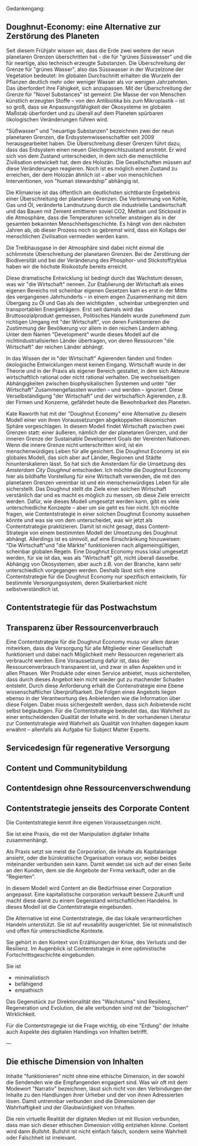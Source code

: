 Gedankengang:

## Doughnut-Economy: eine Alternative zur Zerstörung des Planeten

Seit diesem Frühjahr wissen wir, dass die Erde zwei weitere der neun planetaren Grenzen überschritten hat - die für "grünes Süsswasser" und die für neartige, also technisch erzeugte Substanzen. Die Überschreitung der Grenze für "grünes Wasser", also das Süsswasser in der Wurzelzone der Vegetation bedeutet: Im globalen Durchschnitt erhalten die Wurzeln der Pflanzen deutlich mehr oder weniger Wasser als vor wenigen Jahrzehnten. Das überfordert ihre Fähigkeit, sich anzupassen. Mit der Überschreitung der Grenze für "Novel Substances" ist gemeint: Die Masse der von Menschen künstlich erzeugten Stoffe – von den Antibiotika bis zum Mikroplastik – ist so groß, dass sie Anpassungsfähigkeit der Ökosysteme im globalen Maßstab überfordert und zu überall auf dem Planeten spürbaren ökologischen Veränderungen führen wird.

"Süßwasser" und "neuartige Substanzen" bezeichnen zwei der neun planetaren Grenzen, die Erdsystemwissenschaftler seit 2009 herausgearbeitet haben. Die Überschreitung dieser Grenzen führt dazu, dass das Erdsystem einen neuen Gleichgewichtszustand anstrebt. Er wird sich von dem Zustand unterscheiden, in dem sich die menschliche Zivilisation entwickelt hat, dem des Holozän. Die Gesellschaften müssen auf diese Veränderungen reagieren. Noch ist es möglich einen Zustand zu erreichen, der dem Holozän ähnlich ist – aber von menschlichen Interventionen, von "human stewardship" abhängig ist. 

Die Klimakrise ist das öffentlich am deutlichsten sichtbarste Ergebebnis einer Überschreitung der planetaren Grenzen. Die Verbrennung von Kohle, Gas und Öl, veränderte Landnutzung durch die industrielle Landwirtschaft und das Bauen mit Zement emittieren soviel CO2, Methan und Stickoxid in die Atmosphäre, dass die Temperaturen schneller ansteigen als in der gesamten bekannten Menschheitsgeschichte. Es hängt von den nächsten Jahren ab, ob dieser Prozess noch so gebremst wird, dass ein Kollaps der menschlichen Zivilisation vermieden werden kann. 

Die Treibhausgase in der Atmosphäre sind dabei nicht einmal die schlimmste Überschreitung der planetaren Grenzen. Bei der Zerstörung der Biodiversität und bei der Veränderung des Phosphor- und Stickstoffzyklus haben wir die höchste Risikostufe bereits erreicht. 

Diese dramatische Entwicklung ist bedingt durch das Wachstum dessen, was wir "die Wirtschaft" nennen. Zur Etablierung der Wirtschaft als eines eigenen Bereichs mit scheinbar eigenen Gesetzen kam es erst in der Mitte des vergangenen Jahrhunderts – in einem engen Zusammenhang mit dem Übergang zu Öl und Gas als den wichtigsten , scheinbar unbegrenzten und transportablen Energieträgern. Erst seit damals wird das Bruttosozialprodukt gemessen, Politisches Handeln wurde zunehmend zum richtigen Umgang mit "der Wirtschaft", von deren Funktionieren die Zustimmung der Bevölkerung vor allem in den reichen Ländern abhing. Unter dem Namen "Development" wurde dieses Modell auf die nichtindustrialisierten Länder übertragen, von deren Ressourcen "die Wirtschaft" der reichen Länder abhängt. 

In das Wissen der in "der Wirtschaft" Agierenden fanden und finden ökologische Entwicklungen meist keinen Eingang. Wirtschaft wurde in der Theorie und in der Praxis als eigener Bereich gestaltet, in dem sich Akteure wirtschaftlich rational oder nicht rational verhalten. Die wechselseitigen Abhängigkeiten zwischen biophysikalischen Systemen und unter "der Wirtschaft" Zusammengefassten wurden – und werden – ignoriert. Diese Verselbständigung "der Wirtschaft" und der wirtschaflich Agierenden, z.B. der Firmen und Konzerne, gefährdet heute die Bewohnbarkeit des Planeten.

Kate Raworth hat mit der "Doughnut Economy" eine Alternative zu diesem Modell einer von ihren Voraussetzungen abgekoppelten ökoomischen Sphäre vorgeschlagen. In diesem Modell findet Wirtschaft zwischen zwei Grenzen statt: einer äußeren, nämlich der der planetaren Grenzen, und der inneren Grenze der Sustainable Development Goals der Vereinten Nationen. Wenn die innere Grenze nicht unterschritten wird, ist ein menschenwürdiges Leben für alle gesichert. 
Die Doughnut Economy ist ein globales Modell, das sich aber auf Länder, Regionen und Städte hinunterskalieren lässt. So hat sich die Amsterdam für die Umsetzung des *Amsterdam City Doughnut* entschieden. 
Ich möchte die Doughnut Economy hier als bildhafte Vorstellung für eine Wirtschaft verwenden, die mit den planetaren Grenzen vereinbar ist und ein menschenwürdiges Leben für alle sicherstellt. Das Doughnut stellt die Ziele einer solchen Wirtschaft verstänlich dar und es macht es möglich zu messen, ob diese Ziele erreicht werden. Dafür, wie dieses Modell umgesetzt werden kann, gibt es viele unterschiedliche Konzepte – aber um sie geht es hier nicht. Ich möchte fragen, wie Contentstrategie in einer solchen Doughnut Economy aussehen könnte und was sie von dem unterscheidet, was wir jetzt als Contentstrategie praktizieren. Damit ist nicht gesagt, dass Content-Strategie von einem bestimmten Modell der Umsetzung des Doughnut abhängt.
Allerdings ist es sinnvoll, auf eine Einschränkung hinzuweisen: "Die Wirtschaft"und "die Märkte" funktionieren nach allgemeingültigen, scheinbar globalen Regeln. Eine Doughnut Economy muss lokal umgesetzt werden, für sie ist das, was als "Wirtschaft" gilt, nicht überall dasselbe. Abhängig von Ökosystemen, aber auch z.B. von der Branche, kann sehr unterschiedlich vorgegangen werden. Deshalb lässt sich eine Contentstrategie für die Doughnut Economy nur spezifisch entwickeln, für bestimmte Versorgungssystem, deren Skalierbarkeit nicht selbstverständlich ist. 



## Contentstrategie für das Postwachstum

## Transparenz über Ressourcenverbrauch 
Eine Contentstrategie für die Doughnut Economy muss vor allem daran mitwirken, dass die  Versorgung für alle Mitglieder einer Gesellschaft funktioniert und dabei nach Möglichkeit mehr Ressourcen regeneriert als verbraucht werden. Eine Voraussetzung dafür ist, dass der Ressourcenverbrauch transparent ist, und zwar in allen Aspekten und in allen Phasen. Wer Produkte oder einen Service anbietet, muss sicherstellen, dass durch dieses Angebot kein nicht wieder gut zu machender Schaden entsteht. 
Durch diese Anforderung erhält die Contenstrategie eine Ebene wissenschaftlicher Überprüfbarkeit. Die Folgen eines Angebots liegen ebenso in der Verantwortung des Anbietenden wie die Information über diese Folgen. Dabei muss sichergestellt werden, dass sich Anbietende nicht selbst beglaubigen. 
Für die Contentstrategie bedeutet das, das Wahrheit zu einer entscheidenden Qualität der Inhalte wird. In der vorhandenen Literatur zur Contentstrategie wird Wahrheit als Qualität von Inhalten dagegen kaum erwähnt – allenfalls als Aufgabe für Subject Matter Experts.

## Servicedesign für regenerative Versorgung

## Content und Communitybildung

## Contentdesign ohne Ressourcenverschwendung

## Contentstrategie jenseits des Corporate Content

Die Contentstrategie kennt ihre eigenen Voraussetzungen nicht.

Sie ist eine Praxis, die mit der Manipulation digitaler Inhalte zusammenhängt.

Als Praxis setzt sie meist die Corporation, die Inhalte als Kapitalanlage ansieht, oder die bürokratische Organisation voraus vor, wobei beides miteinander verbunden sein kann. Damit wendet sie sich auf der einen Seite an den Kunden, dem sie die Angebote der Firma verkauft, oder an die "Regierten". 

In diesem Modell wird Content an die Bedürfnisse einer Corporation angepasst. Eine kapitalistische corporation verkauft bessere Zukunft und macht diese damit zu einem Gegenstand wirtschaftlichen Handelns. In dieses Modell ist die Contentstrategie eingebunden. 

Die Alternative ist eine Contentstrategie, die das lokale verantwortlichen Handeln unterstützt. Sie ist auf reusability ausgerichtet. Sie ist minmalistisch und offen für unterschiedliche Kontexte. 

Sie gehört in den Kontext von Erzählungen der Krise, des Verlusts und der Resilienz. Im Augenblick ist Contentstrategie in eine optimistische Fortschrittsgeschichte eingebunden. 

Sie ist

- minimalistisch
- befähigend
- empathisch 

Das Gegenstück zur Direktionalität des "Wachstums" sind Resilienz, Regeneration und Evolution, die alle verbunden sind mit der "biologischen" Wirklichkeit.

Für die Contentstragegie ist die Frage wichtig, ob eine "Erdung" der Inhalte auch Aspekte des digitalen Handlings von Inhalten betrifft. 

—

## Die ethische Dimension von Inhalten

Inhalte "funktionieren" nicht ohne eine ethische Dimension, in der sowohl die Sendenden wie die Empfangenden engagiert sind. Was wir oft mit dem Modewort "Narrativ" bezeichnen, lässt sich nicht von den Verbindungen der Inhalte zu den Handlungen ihrer Urheber und der von ihnen Adressierten lösen. Damit untrennbar verbunden sind die Dimensionen der Wahrhaftigkeit und der Glaubwürdigkeit von Inhalten. 

Die rein virtuelle Realität der digitalen Medien ist mit Illusion verbunden, dass man sich dieser ethischen Dimension völlig entziehen könne. Content wird dann *Bullshit*. Bullshit ist nicht einfach falsch, sondern seine Wahrheit oder Falschheit ist irrelevant. 



